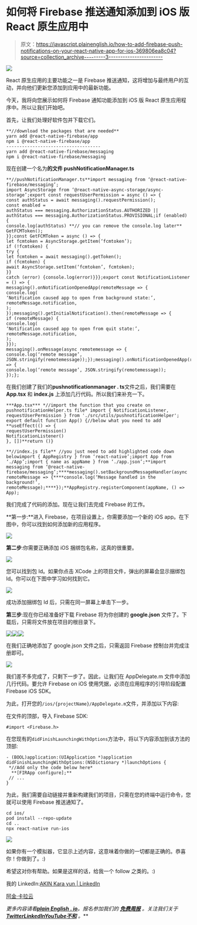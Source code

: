 # 如何将 Firebase 推送通知添加到 iOS 版 React 原生应用中

> 原文：<https://javascript.plainenglish.io/how-to-add-firebase-push-notifications-on-your-react-native-app-for-ios-369806ea8c04?source=collection_archive---------3----------------------->

![](img/9d9e0b87db3bc29390c688fd94915267.png)

React 原生应用的主要功能之一是 Firebase 推送通知，这将增加与最终用户的互动，并向他们更新您添加到应用中的最新功能。

今天，我将向您展示如何将 Firebase 通知功能添加到 iOS 版 React 原生应用程序中。所以让我们开始吧。

首先，让我们处理好软件包并下载它们。

```
**//download the packages that are needed**
yarn add @react-native-firebase/app
npm i @react-native-firebase/app
------------------------------------
yarn add @react-native-firebase/messaging
npm i @react-native-firebase/messaging
```

现在创建一个名为**的文件 pushNotificationManager.ts**

```
**//pushNotificationManager.ts**import messaging from ‘@react-native-firebase/messaging’;
import AsyncStorage from ‘@react-native-async-storage/async-storage’;export const requestUserPermission = async () => {
const authStatus = await messaging().requestPermission();
const enabled =
authStatus === messaging.AuthorizationStatus.AUTHORIZED ||
authStatus === messaging.AuthorizationStatus.PROVISIONAL;if (enabled) {
console.log(authStatus) **// you can remove the console.log later**
GetFCMToken();
}};const GetFCMToken = async () => {
let fcmtoken = AsyncStorage.getItem(‘fcmtoken’);
if (!fcmtoken) {
try {
let fcmtoken = await messaging().getToken();
if (fcmtoken) {
await AsyncStorage.setItem(‘fcmtoken’, fcmtoken);
}} 
catch (error) {console.log(error)}}};export const NotificationListener = () => {
messaging().onNotificationOpenedApp(remoteMessage => {
console.log(
‘Notification caused app to open from background state:’,
remoteMessage.notification,
);
});messaging().getInitialNotification().then(remoteMessage => {
if (remoteMessage) {
console.log(
‘Notification caused app to open from quit state:’,
remoteMessage.notification,
);
}});
messaging().onMessage(async remotemessage => {
console.log(‘remote message’, JSON.stringify(remotemessage));});messaging().onNotificationOpenedApp(remotemessage => {
console.log(‘remote message’, JSON.stringify(remotemessage));
});};
```

在我们创建了我们的**pushnotificationmanager . ts**文件之后，我们需要在 **App.tsx** 和 **index.js** 上添加几行代码。所以我们来补充一下。

```
***App.tsx*** *//import the function that you create on pushnotificationHelper.ts file* import { NotificationListener, requestUserPermission } from './src/utils/pushnotificationHelper'; export default function App() {//below what you need to add
**useEffect(() => {
requestUserPermission()
NotificationListener()
}, [])**return ()}
```

```
**//index.js file** //you just need to add highlighted code down belowimport { AppRegistry } from ‘react-native’;import App from ‘./App’;import { name as appName } from ‘./app.json’;**import messaging from ‘@react-native-firebase/messaging’;****messaging().setBackgroundMessageHandler(async remoteMessage => {****console.log(‘Message handled in the background!’, remoteMessage);****});**AppRegistry.registerComponent(appName, () => App);
```

我们完成了代码的添加。现在让我们去完成 Firebase 的工作。

**第一步:**进入 Firebase，在项目设置上，你需要添加一个新的 iOS app。在下图中，你可以找到如何添加新的应用程序。

![](img/8869cfa08ec0eaac9f605b4d397ff176.png)

**第二步**:你需要正确添加 iOS 捆绑包名称，这真的很重要。

![](img/a325262a88e0f90f8e6591e7060ae3ea.png)

您可以找到包 Id。如果你点击 XCode 上的项目文件，弹出的屏幕会显示捆绑包 Id。你可以在下图中学习如何找到它。

![](img/4d589e8480872515730e0d46f0e12a71.png)

成功添加捆绑包 Id 后，只需在同一屏幕上单击下一步。

**第三步**:现在你已经准备好下载 Firebase 将为你创建的 **google.json** 文件了。下载后，只需将文件放在项目的根目录下。

![](img/97e2fec5aa0809b8512c825897c24d4b.png)![](img/0d259b430320d9dc2d2e3b95019fcfbf.png)![](img/f44c8b3efe091ac6aba0cd984560b74e.png)

在我们正确地添加了 google.json 文件之后，只需返回 Firebase 控制台并完成注册即可。

![](img/e50ec190c067bb26cd1f0b361d526ceb.png)

我们差不多完成了，只剩下一步了。因此，让我们在 AppDelegate.m 文件中添加几行代码。要允许 Firebase on iOS 使用凭据，必须在应用程序的引导阶段配置 Firebase iOS SDK。

为此，打开您的`/ios/{projectName}/AppDelegate.m`文件，并添加以下内容:

在文件的顶部，导入 Firebase SDK:

```
#import <Firebase.h>
```

在您现有的`didFinishLaunchingWithOptions`方法中，将以下内容添加到该方法的顶部:

```
- (BOOL)application:(UIApplication *)application didFinishLaunchingWithOptions:(NSDictionary *)launchOptions {
 *//Add only the code below here*
  **[FIRApp configure];**
 // ...
}
```

为此，我们需要自动链接并重新构建我们的项目，只需在您的终端中运行命令，您就可以使用 Firebase 推送通知了。

```
cd ios/
pod install --repo-update
cd ..
npx react-native run-ios
```

![](img/a375b1c735e03862965d6bee9478f879.png)

如果你有一个模拟器，它显示上述内容，这意味着你做的一切都是正确的。恭喜你！你做到了。:)

希望这对你有帮助。如果是这样的话，给我一个 follow 之类的。:)

我的 LinkedIn:[AKIN Kara yun | LinkedIn](https://www.linkedin.com/in/akin-karayun-ab3239bb/)

[阿金·卡拉云](https://devakinkarayun.web.app/)

*更多内容请看*[***plain English . io***](https://plainenglish.io/)*。报名参加我们的* [***免费周报***](http://newsletter.plainenglish.io/) *。关注我们关于*[***Twitter***](https://twitter.com/inPlainEngHQ)[***LinkedIn***](https://www.linkedin.com/company/inplainenglish/)*[***YouTube***](https://www.youtube.com/channel/UCtipWUghju290NWcn8jhyAw)*[***不和***](https://discord.gg/GtDtUAvyhW) *。***